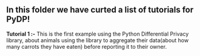 
## In this folder we have curted a list of tutorials for PyDP!

**Tutorial 1 :-** This is the first example using the Python Differential Privacy library, about animals using the  library to aggregate their data(about how many carrots they have eaten) before reporting it to their owner.
